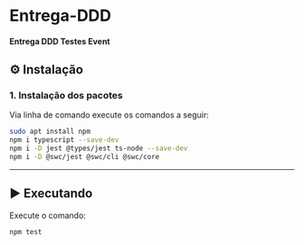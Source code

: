 # Entrega-DDD
#### Entrega DDD Testes Event

## ⚙️ Instalação

### 1. Instalação dos pacotes

Via linha de comando execute os comandos a seguir:

```bash
sudo apt install npm
npm i typescript --save-dev
npm i -D jest @types/jest ts-node --save-dev
npm i -D @swc/jest @swc/cli @swc/core
```

---

## ▶️ Executando

Execute o comando:

```bash
npm test
```